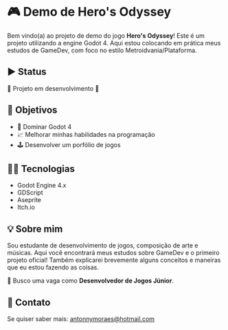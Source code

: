 # 🎮 Demo de Hero's Odyssey

Bem vindo(a) ao projeto de demo do jogo **Hero's Odyssey**!
Este é um projeto utilizando a engine Godot 4. Aqui estou colocando em prática meus estudos de GameDev, com foco no estilo Metroidvania/Plataforma.

## ▶ Status
🚧 Projeto em desenvolvimento 🚧

## 📌 Objetivos
- 🚩 Dominar Godot 4
- 📈 Melhorar minhas habilidades na programação
- 🕹 Desenvolver um porfólio de jogos

## 👨‍💻 Tecnologias
- Godot Engine 4.x
- GDScript
- Aseprite
- Itch.io

## 💡 Sobre mim
Sou estudante de desenvolvimento de jogos, composição de arte e músicas.
Aqui você encontrará meus estudos sobre GameDev e o primeiro projeto oficial! Também explicarei brevemente alguns conceitos e maneiras que eu estou fazendo as coisas.

💼 Busco uma vaga como **Desenvolvedor de Jogos Júnior**.

## 💬 Contato
Se quiser saber mais: antonnymoraes@hotmail.com
